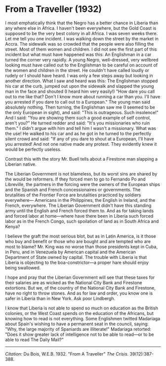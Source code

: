 # From a Traveller (1932)

I most emphatically think that the Negro has a better chance in Liberia than any where else in Africa. I haven't been everywhere, but the Gold Coast is supposed to be the very best colony in all Africa. I was seven weeks there. Let me tell you one incident. I was walking down the street by the market in Accra. The sidewalk was so crowded that the people were also filling the street. Most of them women and children. I did not see the first part of this incident but what must have happened was this: An Englishman in a car turned the corner very rapidly. A young Negro, well-dressed, very wellbred looking must have called out to the Englishman to be careful on account of the women and children in the street. He couldn't have called loudly or rudely or I should have heard. I was only a few steps away but looking in another direction. What I saw and heard was this: The Englishman stopped his car at the curb, jumped out upon the sidewalk and slapped the young man in the face and shouted (I heard him very easily!) "How dare you call out to me like that? Don't I know more about running a car than you. I'll have you arrested if you dare to call out to a European." The young man said absolutely nothing. Then turning, the Englishman saw me (I seemed to be the only European in sight), and said: "This is outrageous. Such insolence!" And I said: "You are showing them such a good example of self control, aren't you?" He turned redder and said: "It's you missionaries who ruin them." I didn't argue with him and tell him I wasn't a missionary. What was the use! He walked to his car and as he got in he turned to the perfectly silent crowd and said: "If any of you dare to shout at a European, I'll have you arrested! And not one native made any protest. They evidently knew it would be perfectly useless.

Contrast this with the story Mr. Buell tells about a Firestone man slapping a Liberian native.

The Liberian Government is not blameless, but its worst sins are shared by the would be reformers. If they forced men to go to Fernando Po and Libreville, the partners in the forcing were the owners of the European ships and the Spanish and French concessionaires or governments. The brutalities of the Frontier Force are brutalities  practiced by soldiers everywhere— Americans in the Philippines, the English in Ireland, and the French, everywhere. The Liberian Government didn't have this standing army until the English and French forced them to. And as for taking lands and forced labor at home—where have there been in Liberia such forced labor as in the French Congo, such spoilation of land as in South Africa and Kenya?

I believe the graft the most serious blot, but as in Latin America, is it those who buy and benefit or those who are bought and are tempted who are most to blame? Mr. King was no worse than those presidents kept in Cuba, in Peru, and in Venezuela by American capital and the American Department of State owned by capital. The trouble with Liberia is that Liberia is objecting to the boa-constrictor—a proper hare should enjoy being swallowed.

I hope and pray that the Liberian Government will see that these taxes for their salaries are as wicked as the National City Bank and Firestone extortions. But we, of the country of the National City Bank and Firestone, have no right to throw stones. And as for law and order, you know one is safer in Liberia than in New York. Ask poor Lindbergh.

I know that Liberia is not able to spend so much on education as the British colonies, or the West Coast spends on the education of the Africans, but knowing how to read is not everything. Some Englishmen twitted Madariaga about Spain's wishing to have a permanent seat in the council, saying: "Why, the large majority of Spaniards are illiterate!" Madariaga retorted: "Does it show greater lack of intelligence not to be able to read—or to be able to read The Daily Mail?"

______________
*Citation:* Du Bois, W.E.B. 1932. "From A Traveller" *The Crisis*. 39(12):387-388.
